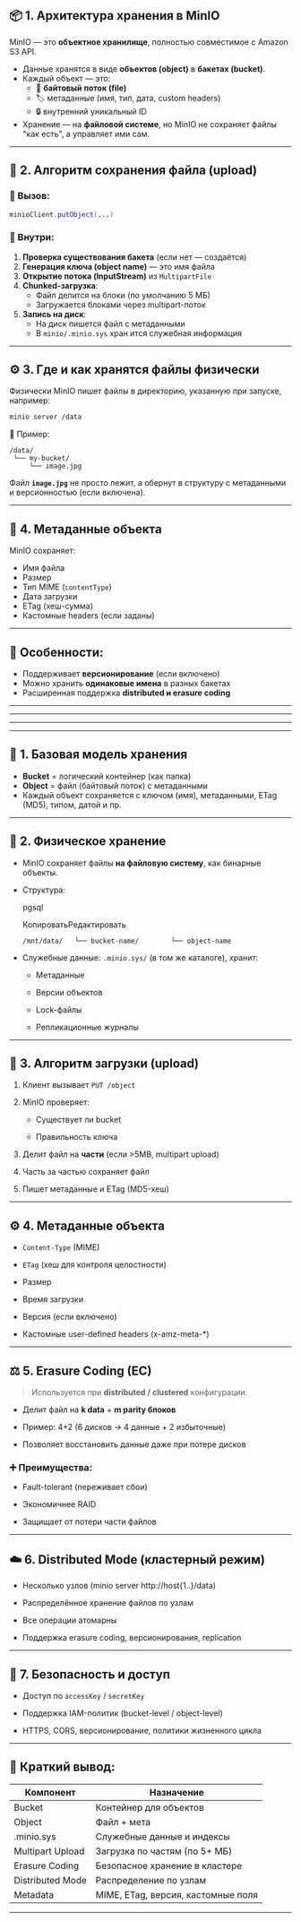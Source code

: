 ## 📦 **1. Архитектура хранения в MinIO**
MinIO — это **объектное хранилище**, полностью совместимое с Amazon S3 API.
- Данные хранятся в виде **объектов (object)** в **бакетах (bucket)**.    
- Каждый объект — это:    
    - 📁 **байтовый поток (file)**        
    - 🏷️ метаданные (имя, тип, дата, custom headers)        
    - 🔒 внутренний уникальный ID        
- Хранение — на **файловой системе**, но MinIO не сохраняет файлы "как есть", а управляет ими сам.    

---
## 🔄 **2. Алгоритм сохранения файла (upload)**
### 🔧 Вызов:
```java
minioClient.putObject(...)
```
### 🔽 Внутри:
1. **Проверка существования бакета** (если нет — создаётся)    
2. **Генерация ключа (object name)** — это имя файла    
3. **Открытие потока (InputStream)** из `MultipartFile`    
4. **Chunked-загрузка**:    
    - Файл делится на блоки (по умолчанию 5 МБ)        
    - Загружается блоками через multipart-поток        
5. **Запись на диск**:    
    - На диск пишется файл с метаданными        
    - В `minio/.minio.sys` хран ится служебная информация        

---
## ⚙️ **3. Где и как хранятся файлы физически**
Физически MinIO пишет файлы в директорию, указанную при запуске, например:
```bash
minio server /data
```
📁 Пример:
```arduino
/data/
 └── my-bucket/
     └── image.jpg
```
Файл **`image.jpg`** не просто лежит, а обернут в структуру с метаданными и версионностью (если включена).

---
## 🔐 **4. Метаданные объекта**
MinIO сохраняет:
- Имя файла    
- Размер    
- Тип MIME (`contentType`)    
- Дата загрузки    
- ETag (хеш-сумма)    
- Кастомные headers (если заданы)    

---
## 🧠 Особенности:
- Поддерживает **версионирование** (если включено)    
- Можно хранить **одинаковые имена** в разных бакетах    
- Расширенная поддержка **distributed и erasure coding**    

---
---
---
---
## 🧱 1. **Базовая модель хранения**
- **Bucket** = логический контейнер (как папка)    
- **Object** = файл (байтовый поток) с метаданными    
- Каждый объект сохраняется с ключом (имя), метаданными, ETag (MD5), типом, датой и пр.    
---

## 📁 2. **Физическое хранение**

- MinIO сохраняет файлы **на файловую систему**, как бинарные объекты.
    
- Структура:
    
    pgsql
    
    КопироватьРедактировать
    
    `/mnt/data/   └── bucket-name/        └── object-name`
    
- Служебные данные: `.minio.sys/` (в том же каталоге), хранит:
    
    - Метаданные
        
    - Версии объектов
        
    - Lock-файлы
        
    - Репликационные журналы
        

---

## 🔄 3. **Алгоритм загрузки (upload)**

1. Клиент вызывает `PUT /object`
    
2. MinIO проверяет:
    
    - Существует ли bucket
        
    - Правильность ключа
        
3. Делит файл на **части** (если >5MB, multipart upload)
    
4. Часть за частью сохраняет файл
    
5. Пишет метаданные и ETag (MD5-хеш)
    

---

## ⚙️ 4. **Метаданные объекта**

- `Content-Type` (MIME)
    
- `ETag` (хеш для контроля целостности)
    
- Размер
    
- Время загрузки
    
- Версия (если включено)
    
- Кастомные user-defined headers (x-amz-meta-*)
    

---

## ⚖️ 5. **Erasure Coding (EC)**

> Используется при **distributed / clustered** конфигурации.

- Делит файл на **k data** + **m parity блоков**
    
- Пример: 4+2 (6 дисков → 4 данные + 2 избыточные)
    
- Позволяет восстановить данные даже при потере дисков
    

### ➕ Преимущества:

- Fault-tolerant (переживает сбои)
    
- Экономичнее RAID
    
- Защищает от потери части файлов
    

---

## ☁️ 6. **Distributed Mode (кластерный режим)**

- Несколько узлов (minio server http://host{1..}/data)
    
- Распределённое хранение файлов по узлам
    
- Все операции атомарны
    
- Поддержка erasure coding, версионирования, replication
    

---

## 🔐 7. **Безопасность и доступ**

- Доступ по `accessKey` / `secretKey`
    
- Поддержка IAM-политик (bucket-level / object-level)
    
- HTTPS, CORS, версионирование, политики жизненного цикла
    

---

## 🧠 Краткий вывод:

|Компонент|Назначение|
|---|---|
|Bucket|Контейнер для объектов|
|Object|Файл + мета|
|.minio.sys|Служебные данные и индексы|
|Multipart Upload|Загрузка по частям (по 5+ МБ)|
|Erasure Coding|Безопасное хранение в кластере|
|Distributed Mode|Распределение по узлам|
|Metadata|MIME, ETag, версия, кастомные поля|

---